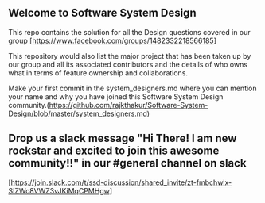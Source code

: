## Welcome to Software System Design

This repo contains the solution for all the Design questions covered in our group [https://www.facebook.com/groups/1482332218566185] 

This repository would also list the major project that has been taken up by our group and all its associated contributors and the details of who owns what in terms of feature ownership and collaborations.

Make your first commit in the system_designers.md where you can mention your name and why you have joined this Software System Design community.(https://github.com/rajkthakur/Software-System-Design/blob/master/system_designers.md)

## Drop us a slack message "Hi There! I am new rockstar and excited to join this awesome community!!" in our #general channel on slack 
[https://join.slack.com/t/ssd-discussion/shared_invite/zt-fmbchwlx-SIZWc8VWZ3vJKiMqCPMHgw]

